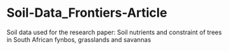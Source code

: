 # Soil-Data_Frontiers-Article
Soil data used for the research paper: Soil nutrients and constraint of trees in South African fynbos, grasslands and savannas
